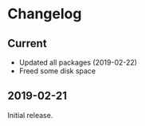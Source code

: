 # Changelog

## Current

- Updated all packages (2019-02-22)
- Freed some disk space

## 2019-02-21

Initial release.
